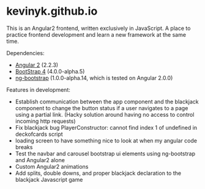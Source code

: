 # kevinyk.github.io

This is an Angular2 frontend, written exclusively in JavaScript. 
A place to practice frontend development and learn a new framework at the same time.

Dependencies:

* [Angular 2](https://angular.io/) (2.2.3)
* [BootStrap 4](https://v4-alpha.getbootstrap.com/) (4.0.0-alpha.5)
* [ng-bootstrap](https://github.com/ng-bootstrap/ng-bootstrap) (1.0.0-alpha.14, which is tested on Angular 2.0.0)

Features in development:

* Establish communication between the app component and the blackjack component to change the button status if a user navigates to a page using a partial link. (Hacky solution around having no access to control incoming http requests)
* Fix blackjack bug PlayerConstructor: cannot find index 1 of undefined in deckofcards script
* loading screen to have something nice to look at when my angular code breaks
* Test the navbar and carousel bootstrap ui elements using ng-bootstrap and Angular2 alone
* Custom Angular2 animations
* Add splits, double downs, and proper blackjack declaration to the blackjack Javascript game
